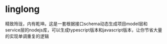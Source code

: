# linglong
精致玲珑，内有乾坤。这是一套根据接口schema动态生成项目model层和service层的nodejs库，可以生成typescript版本和javascript版本，让你节省大量的实现单调重复的逻辑
